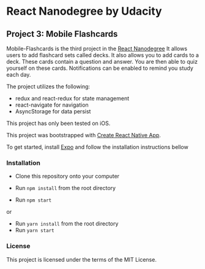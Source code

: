 # React Nanodegree by Udacity
## Project 3: Mobile Flashcards

Mobile-Flashcards is the third project in the [React Nanodegree](https://www.udacity.com/course/react-nanodegree--nd019)
It allows users to add flashcard sets called decks.  It also allows you to add cards to a deck.  These cards contain a question and answer.  You are then able to quiz yourself on these cards.  Notifications can be enabled to remind you study each day.

The project utilizes the following:
- redux and react-redux for state management
- react-navigate for navigation
- AsyncStorage for data persist

This project has only been tested on iOS.

This project was bootstrapped with [Create React Native App](https://github.com/react-community/create-react-native-app).

To get started, install [Expo](https://expo.io/learn) and follow the installation instructions bellow

### Installation
- Clone this repository onto your computer

- Run `npm install` from the root directory
- Run `npm start`

or

- Run `yarn install` from the root directory
- Run `yarn start`

### License

This project is licensed under the terms of the MIT License.